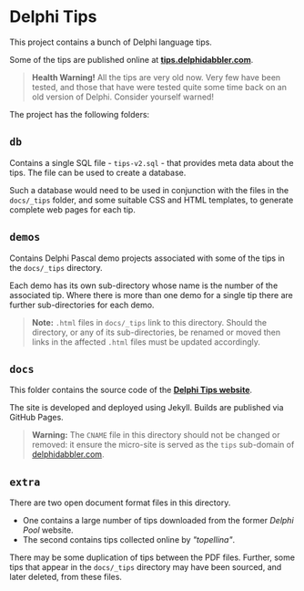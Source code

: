 # Delphi Tips

This project contains a bunch of Delphi language tips.

Some of the tips are published online at **[tips.delphidabbler.com](https://tips.delphidabbler.com)**.

> **Health Warning!** All the tips are very old now. Very few have been tested, and those that have were tested quite some time back on an old version of Delphi. Consider yourself warned!

The project has the following folders:

## `db`

Contains a single SQL file - `tips-v2.sql` - that provides meta data about the tips. The file can be used to create a database.

Such a database would need to be used in conjunction with the files in the `docs/_tips` folder, and some suitable CSS and HTML templates, to generate complete web pages for each tip.

## `demos`

Contains Delphi Pascal demo projects associated with some of the tips in the `docs/_tips` directory.

Each demo has its own sub-directory whose name is the number of the associated tip. Where there is more than one demo for a single tip there are further sub-directories for each demo.

> **Note:** `.html` files in `docs/_tips` link to this directory. Should the directory, or any of its sub-directories, be renamed or moved then links in the affected `.html` files must be updated accordingly.

## `docs`

This folder contains the source code of the **[Delphi Tips website](https://tips.delphidabbler.com)**.

The site is developed and deployed using Jekyll. Builds are published via GitHub Pages.

> **Warning:** The `CNAME` file in this directory should not be changed or removed: it ensure the micro-site is served as the `tips` sub-domain of [delphidabbler.com](https://delphidabbler.com).

## `extra`

There are two open document format files in this directory.

* One contains a large number of tips downloaded from the former _Delphi Pool_ website.
* The second contains tips collected online by _"topellina"_.

There may be some duplication of tips between the PDF files. Further, some tips that appear in the `docs/_tips` directory may have been sourced, and later deleted, from these files.
